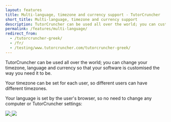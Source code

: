 ```yaml
---
layout: features
title: Multi-language, timezone and currency support - TutorCruncher
short_title: Multi-language, timezone and currency support
description: TutorCruncher can be used all over the world; you can customise your timezone, language and currency.
permalink: /features/multi-language/
redirect_from:
  - /tutorcruncher-greek/
  - /fr/
  - /testing/www.tutorcruncher.com/tutorcruncher-greek/
---
```

TutorCruncher can be used all over the world; you can change your timezone, language and currency so that your software is customised the way you need it to be.

Your timezone can be set for each user, so different users can have different timezones.

Your language is set by the user's browser, so no need to change any computer or TutorCruncher settings:

<a href="{{ site.static}}/img/features/fr_tu.png" data-lightbox="lightbox" data-title="TutorCruncher translated into French" class="thumbnail">
  <img src="{{ site.static}}/img/features/fr_tu.png" alt-text="TutorCruncher translated into French"/>
</a>

<a href="{{ site.static}}/img/features/es_tu.png" data-lightbox="lightbox" data-title="TutorCruncher translated into Spanish" class="thumbnail">
  <img src="{{ site.static}}/img/features/es_tu.png" alt-text="TutorCruncher translated into Spanish"/>
</a>

